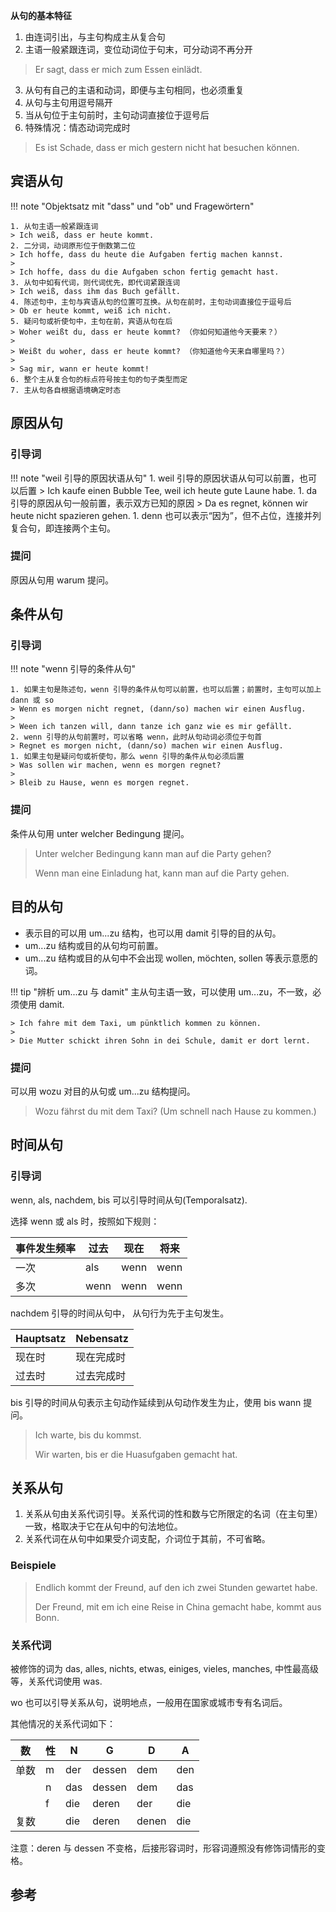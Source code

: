 **从句的基本特征**

1. 由连词引出，与主句构成主从复合句
2. 主语一般紧跟连词，变位动词位于句末，可分动词不再分开
> Er sagt, dass er mich zum Essen einlädt.
3. 从句有自己的主语和动词，即便与主句相同，也必须重复
4. 从句与主句用逗号隔开
5. 当从句位于主句前时，主句动词直接位于逗号后
6. 特殊情况：情态动词完成时
> Es ist Schade, dass er mich gestern nicht hat besuchen können.

## 宾语从句

!!! note "Objektsatz mit "dass" und "ob" und Fragewörtern"

    1. 从句主语一般紧跟连词
    > Ich weiß, dass er heute kommt. 
    2. 二分词，动词原形位于倒数第二位
    > Ich hoffe, dass du heute die Aufgaben fertig machen kannst.
    > 
    > Ich hoffe, dass du die Aufgaben schon fertig gemacht hast.
    3. 从句中如有代词，则代词优先，即代词紧跟连词
    > Ich weiß, dass ihm das Buch gefällt.
    4. 陈述句中，主句与宾语从句的位置可互换。从句在前时，主句动词直接位于逗号后
    > Ob er heute kommt, weiß ich nicht.
    5. 疑问句或祈使句中，主句在前，宾语从句在后
    > Woher weißt du, dass er heute kommt? （你如何知道他今天要来？）
    >
    > Weißt du woher, dass er heute kommt? （你知道他今天来自哪里吗？）
    >
    > Sag mir, wann er heute kommt! 
    6. 整个主从复合句的标点符号按主句的句子类型而定
    7. 主从句各自根据语境确定时态

## 原因从句

### 引导词

!!! note "weil 引导的原因状语从句"
    1. weil 引导的原因状语从句可以前置，也可以后置
    > Ich kaufe einen Bubble Tee, weil ich heute gute Laune habe.
    1. da 引导的原因从句一般前置，表示双方已知的原因
    > Da es regnet, können wir heute nicht spazieren gehen.
    1. denn 也可以表示“因为”，但不占位，连接并列复合句，即连接两个主句。


### 提问

原因从句用 warum 提问。

## 条件从句

### 引导词

!!! note "wenn 引导的条件从句"

    1. 如果主句是陈述句，wenn 引导的条件从句可以前置，也可以后置；前置时，主句可以加上 dann 或 so
    > Wenn es morgen nicht regnet, (dann/so) machen wir einen Ausflug.
    >
    > Ween ich tanzen will, dann tanze ich ganz wie es mir gefällt.
    2. wenn 引导的从句前置时，可以省略 wenn，此时从句动词必须位于句首
    > Regnet es morgen nicht, (dann/so) machen wir einen Ausflug.
    1. 如果主句是疑问句或祈使句，那么 wenn 引导的条件从句必须后置
    > Was sollen wir machen, wenn es morgen regnet?
    >
    > Bleib zu Hause, wenn es morgen regnet.

### 提问

条件从句用 unter welcher Bedingung 提问。

> Unter welcher Bedingung kann man auf die Party gehen?
>
> Wenn man eine Einladung hat, kann man auf die Party gehen.

## 目的从句

- 表示目的可以用 um...zu 结构，也可以用 damit 引导的目的从句。
- um...zu 结构或目的从句均可前置。
- um...zu 结构或目的从句中不会出现 wollen, möchten, sollen 等表示意愿的词。

!!! tip "辨析 um...zu 与 damit"
    主从句主语一致，可以使用 um...zu，不一致，必须使用 damit.

    > Ich fahre mit dem Taxi, um pünktlich kommen zu können.
    >
    > Die Mutter schickt ihren Sohn in dei Schule, damit er dort lernt.

### 提问

可以用 wozu 对目的从句或 um...zu 结构提问。

> Wozu fährst du mit dem Taxi? (Um schnell nach Hause zu kommen.)

## 时间从句

### 引导词

wenn, als, nachdem, bis 可以引导时间从句(Temporalsatz).

选择 wenn 或 als 时，按照如下规则：

| 事件发生频率 | 过去 | 现在 | 将来 |
| ------------ | ---- | ---- | ---- |
| 一次         | als  | wenn | wenn |
| 多次         | wenn | wenn | wenn |

nachdem 引导的时间从句中， 从句行为先于主句发生。

| Hauptsatz | Nebensatz  |
| --------- | ---------- |
| 现在时    | 现在完成时 |
| 过去时    | 过去完成时 |

bis 引导的时间从句表示主句动作延续到从句动作发生为止，使用 bis wann 提问。

> Ich warte, bis du kommst.
>
> Wir warten, bis er die Huasufgaben gemacht hat.

## 关系从句

1. 关系从句由关系代词引导。关系代词的性和数与它所限定的名词（在主句里）一致，格取决于它在从句中的句法地位。
1. 关系代词在从句中如果受介词支配，介词位于其前，不可省略。

### Beispiele

> Endlich kommt der Freund, auf den ich zwei Stunden gewartet habe.
>
> Der Freund, mit em ich eine Reise in China gemacht habe, kommt aus Bonn.

### 关系代词

被修饰的词为 das, alles, nichts, etwas, einiges, vieles, manches, 中性最高级等，关系代词使用 was.

wo 也可以引导关系从句，说明地点，一般用在国家或城市专有名词后。

其他情况的关系代词如下：

| 数   | 性  | N   | G      | D     | A   |
| ---- | --- | --- | ------ | ----- | --- |
| 单数 | m   | der | dessen | dem   | den |
|      | n   | das | dessen | dem   | das |
|      | f   | die | deren  | der   | die |
| 复数 |     | die | deren  | denen | die |

注意：deren 与 dessen 不变格，后接形容词时，形容词遵照没有修饰词情形的变格。

## 参考

[^1]: 新编大学德语 2 Einheit 1
